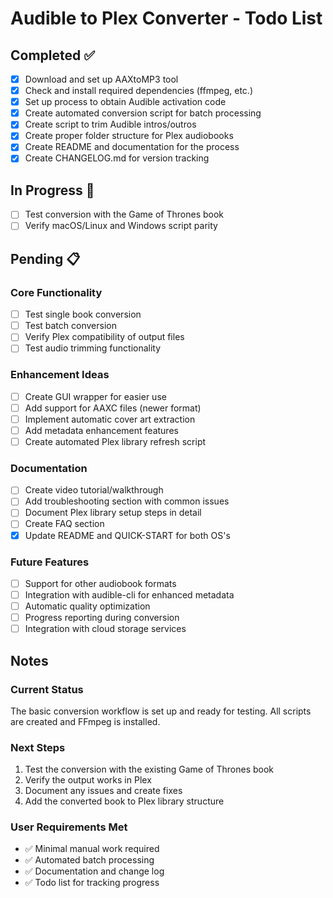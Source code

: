 # Audible to Plex Converter - Todo List

## Completed ✅

- [x] Download and set up AAXtoMP3 tool
- [x] Check and install required dependencies (ffmpeg, etc.)
- [x] Set up process to obtain Audible activation code
- [x] Create automated conversion script for batch processing
- [x] Create script to trim Audible intros/outros
- [x] Create proper folder structure for Plex audiobooks
- [x] Create README and documentation for the process
- [x] Create CHANGELOG.md for version tracking

## In Progress 🚧

- [ ] Test conversion with the Game of Thrones book
- [ ] Verify macOS/Linux and Windows script parity

## Pending 📋

### Core Functionality
- [ ] Test single book conversion
- [ ] Test batch conversion
- [ ] Verify Plex compatibility of output files
- [ ] Test audio trimming functionality

### Enhancement Ideas
- [ ] Create GUI wrapper for easier use
- [ ] Add support for AAXC files (newer format)
- [ ] Implement automatic cover art extraction
- [ ] Add metadata enhancement features
- [ ] Create automated Plex library refresh script

### Documentation
- [ ] Create video tutorial/walkthrough
- [ ] Add troubleshooting section with common issues
- [ ] Document Plex library setup steps in detail
- [ ] Create FAQ section
 - [x] Update README and QUICK-START for both OS's

### Future Features
- [ ] Support for other audiobook formats
- [ ] Integration with audible-cli for enhanced metadata
- [ ] Automatic quality optimization
- [ ] Progress reporting during conversion
- [ ] Integration with cloud storage services

## Notes

### Current Status
The basic conversion workflow is set up and ready for testing. All scripts are created and FFmpeg is installed.

### Next Steps
1. Test the conversion with the existing Game of Thrones book
2. Verify the output works in Plex
3. Document any issues and create fixes
4. Add the converted book to Plex library structure

### User Requirements Met
- ✅ Minimal manual work required
- ✅ Automated batch processing
- ✅ Documentation and change log
- ✅ Todo list for tracking progress
